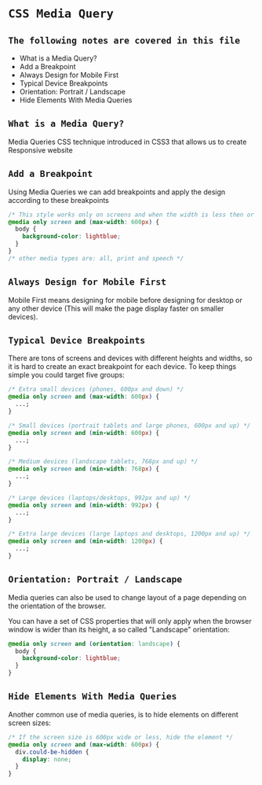 # `CSS Media Query`

## `The following notes are covered in this file`

- What is a Media Query?
- Add a Breakpoint
- Always Design for Mobile First
- Typical Device Breakpoints
- Orientation: Portrait / Landscape
- Hide Elements With Media Queries

## `What is a Media Query?`

Media Queries CSS technique introduced in CSS3 that allows us to create Responsive website

## `Add a Breakpoint`

Using Media Queries we can add breakpoints and apply the design according to these breakpoints

```css
/* This style works only on screens and when the width is less then or equal 600px */
@media only screen and (max-width: 600px) {
  body {
    background-color: lightblue;
  }
}
/* other media types are: all, print and speech */
```

## `Always Design for Mobile First`

Mobile First means designing for mobile before designing for desktop or any other device (This will make the page display faster on smaller devices).

## `Typical Device Breakpoints`

There are tons of screens and devices with different heights and widths, so it is hard to create an exact breakpoint for each device. To keep things simple you could target five groups:

```css
/* Extra small devices (phones, 600px and down) */
@media only screen and (max-width: 600px) {
  ...;
}

/* Small devices (portrait tablets and large phones, 600px and up) */
@media only screen and (min-width: 600px) {
  ...;
}

/* Medium devices (landscape tablets, 768px and up) */
@media only screen and (min-width: 768px) {
  ...;
}

/* Large devices (laptops/desktops, 992px and up) */
@media only screen and (min-width: 992px) {
  ...;
}

/* Extra large devices (large laptops and desktops, 1200px and up) */
@media only screen and (min-width: 1200px) {
  ...;
}
```

## `Orientation: Portrait / Landscape`

Media queries can also be used to change layout of a page depending on the orientation of the browser.

You can have a set of CSS properties that will only apply when the browser window is wider than its height, a so called "Landscape" orientation:

```css
@media only screen and (orientation: landscape) {
  body {
    background-color: lightblue;
  }
}
```

## `Hide Elements With Media Queries`

Another common use of media queries, is to hide elements on different screen sizes:

```css
/* If the screen size is 600px wide or less, hide the element */
@media only screen and (max-width: 600px) {
  div.could-be-hidden {
    display: none;
  }
}
```
